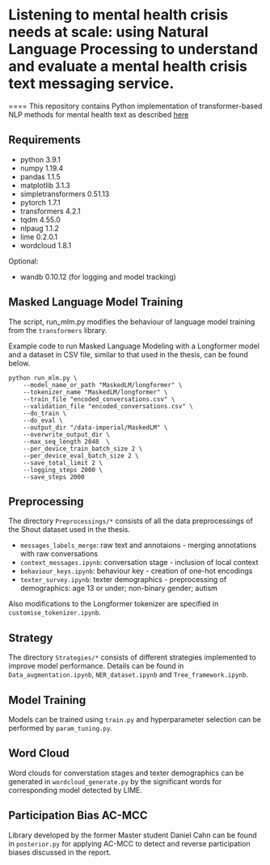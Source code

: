 # Listening to mental health crisis needs at scale: using Natural Language Processing to understand and evaluate a mental health crisis text messaging service. 
====
This repository contains Python implementation of transformer-based NLP methods for mental health text as described [here](https://www.frontiersin.org/articles/10.3389/fdgth.2021.779091/full)

## Requirements
- python 3.9.1
- numpy 1.19.4
- pandas 1.1.5
- matplotlib 3.1.3
- simpletransformers 0.51.13
- pytorch 1.7.1
- transformers 4.2.1
- tqdm 4.55.0
- nlpaug 1.1.2 
- lime 0.2.0.1
- wordcloud 1.8.1

Optional:
- wandb 0.10.12 (for logging and model tracking)

## Masked Language Model Training

The script, run_mlm.py modifies the behaviour of language model training from the `transformers` library.

Example code to run Masked Language Modeling with a Longformer model and a dataset in CSV file, similar to that used in the thesis, can be found below.

```
python run_mlm.py \
    --model_name_or_path "MaskedLM/longformer" \
    --tokenizer_name "MaskedLM/longformer" \
    --train_file "encoded_conversations.csv" \
    --validation_file "encoded_conversations.csv" \
    --do_train \
    --do_eval \
    --output_dir "/data-imperial/MaskedLM" \
    --overwrite_output_dir \
    --max_seq_length 2048  \
    --per_device_train_batch_size 2 \
    --per_device_eval_batch_size 2 \
    --save_total_limit 2 \
    --logging_steps 2000 \
    --save_steps 2000
```

## Preprocessing
The directory `Preprocessings/*` consists of all the data preprocessings of the Shout dataset used in the thesis. 
- `messages_labels_merge`: raw text and annotaions - merging annotations with raw conversations
- `context_messages.ipynb`: conversation stage - inclusion of local context
- `behaviour_keys.ipynb`: behaviour key - creation of one-hot encodings
- `texter_survey.ipynb`: texter demographics - preprocessing of demographics: age 13 or under; non-binary gender; autism

Also modifications to the Longformer tokenizer are specified in `customise_tokenizer.ipynb`.

## Strategy
The directory `Strategies/*` consists of different strategies implemented to improve model performance. Details can be found in `Data_augmentation.ipynb`, `NER_dataset.ipynb` and `Tree_framework.ipynb`.

## Model Training
Models can be trained using `train.py` and hyperparameter selection can be performed by `param_tuning.py`.

## Word Cloud
Word clouds for converstation stages and texter demographics can be generated in `wordcloud_generate.py` by the significant words for corresponding model detected by LIME.

## Participation Bias AC-MCC
Library developed by the former Master student Daniel Cahn can be found in `posterior.py` for applying AC-MCC to detect and reverse participation biases discussed in the report. 
